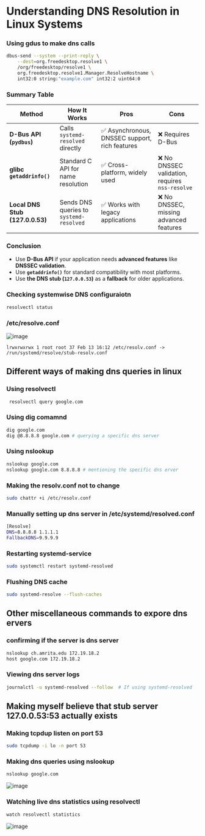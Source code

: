 # Understanding DNS Resolution in Linux Systems


### Using gdus to make dns calls
```bash
dbus-send --system --print-reply \
    --dest=org.freedesktop.resolve1 \
    /org/freedesktop/resolve1 \
    org.freedesktop.resolve1.Manager.ResolveHostname \
    int32:0 string:"example.com" int32:2 uint64:0

```

### **Summary Table**
| Method | How It Works | Pros | Cons |
|--------|-------------|------|------|
| **D-Bus API (`pydbus`)** | Calls `systemd-resolved` directly | ✅ Asynchronous, DNSSEC support, rich features | ❌ Requires D-Bus |
| **glibc `getaddrinfo()`** | Standard C API for name resolution | ✅ Cross-platform, widely used | ❌ No DNSSEC validation, requires `nss-resolve` |
| **Local DNS Stub (127.0.0.53)** | Sends DNS queries to `systemd-resolved` | ✅ Works with legacy applications | ❌ No DNSSEC, missing advanced features |


### **Conclusion**
- Use **D-Bus API** if your application needs **advanced features** like **DNSSEC validation**.
- Use **`getaddrinfo()`** for standard compatibility with most platforms.
- Use **the DNS stub (`127.0.0.53`)** as a **fallback** for older applications.

### Checking systemwise DNS configuraiotn
```bash
resolvectl status
```

### /etc/resolve.conf

![image](https://github.com/user-attachments/assets/88c65a9f-d351-4ad0-8c96-0ed34f946092)


```
lrwxrwxrwx 1 root root 37 Feb 13 16:12 /etc/resolv.conf -> /run/systemd/resolve/stub-resolv.conf
```



## Different ways of making dns queries in linux

### Using resolvectl
```bash
 resolvectl query google.com
```
### Using dig comamnd
```bash
dig google.com
dig @8.8.8.8 google.com # querying a specific dns server
```

### Using nslookup 
```bash
nslookup google.com
nslookup google.com 8.8.8.8 # mentioning the specific dns erver
```


### Making the resolv.conf not to change
```bash
sudo chattr +i /etc/resolv.conf
```

### Manually setting up dns server in /etc/systemd/resolved.conf

```bash
[Resolve]
DNS=8.8.8.8 1.1.1.1
FallbackDNS=9.9.9.9
```

### Restarting systemd-service
```bash
sudo systemctl restart systemd-resolved
```

### Flushing DNS cache
```bash
sudo systemd-resolve --flush-caches
```

## Other miscellaneous commands to expore dns ervers

### confirming if the server is dns server

```bash
nslookup ch.amrita.edu 172.19.18.2
host google.com 172.19.18.2
```

### Viewing dns server logs

```bash
journalctl -u systemd-resolved --follow  # If using systemd-resolved
```

## Making myself believe that stub server 127.0.0.53:53 actually exists

### Making tcpdup listen on port 53
```bash
sudo tcpdump -i lo -n port 53
```
### Making dns queries using nslookup
```bash
nslookup google.com
```
![image](https://github.com/user-attachments/assets/3eef1211-59ce-4f38-9c28-1396c91625d6)

### Watching live dns statistics using resolvectl
```bash
watch resolvectl statistics
```

![image](https://github.com/user-attachments/assets/de7e7dc9-7e1b-43c0-bb4a-ddb12f9792a3)


